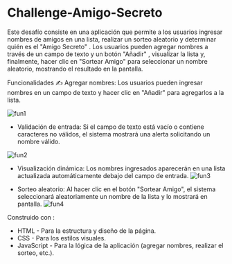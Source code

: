 # Challenge-Amigo-Secreto
Este desafío consiste en una aplicación que permite a los usuarios ingresar nombres de amigos en una lista, realizar un sorteo aleatorio y determinar quién es el "Amigo Secreto" . Los usuarios pueden agregar nombres a través de un campo de texto y un botón "Añadir" , visualizar la lista y, finalmente, hacer clic en "Sortear Amigo" para seleccionar un nombre aleatorio, mostrando el resultado en la pantalla.

Funcionalidades
✍️ Agregar nombres: Los usuarios pueden ingresar nombres en un campo de texto y hacer clic en "Añadir" para agregarlos a la lista.


![fun1](https://github.com/user-attachments/assets/105a4fb0-9bf7-4683-b0b9-5454127fe76f)

* Validación de entrada: Si el campo de texto está vacío o contiene caracteres no válidos, el sistema mostrará una alerta solicitando un nombre válido.
  
![fun2](https://github.com/user-attachments/assets/145046be-a77b-4ceb-821a-6584e671781d)

* Visualización dinámica: Los nombres ingresados ​​aparecerán en una lista actualizada automáticamente debajo del campo de entrada.
![fun3](https://github.com/user-attachments/assets/1edd5fca-5fd1-4aa0-9ab9-ca54b5d00669)

* Sorteo aleatorio: Al hacer clic en el botón "Sortear Amigo", el sistema seleccionará aleatoriamente un nombre de la lista y lo mostrará en pantalla.
![fun4](https://github.com/user-attachments/assets/756fd7c4-0b80-43e4-b7a4-4b592452d831)

Construido con :
* HTML - Para la estructura y diseño de la página.
* CSS - Para los estilos visuales.
* JavaScript - Para la lógica de la aplicación (agregar nombres, realizar el sorteo, etc.).
  
